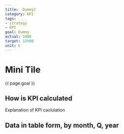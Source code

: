 ```yaml
---
title:  Dummy2  
category: KPI
tags:
- strategy
- KPI
goal: Dummy
actual: 1000
target: 12500
unit: €
---
```


# Mini Tile
{{ page.goal }}

## How is KPI calculated
Explanation of KPI caclulation

## Data in table form, by month, Q, year